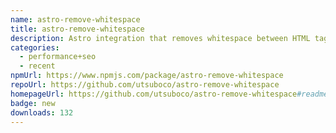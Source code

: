 ```yaml
---
name: astro-remove-whitespace
title: astro-remove-whitespace
description: Astro integration that removes whitespace between HTML tags in build output
categories:
  - performance+seo
  - recent
npmUrl: https://www.npmjs.com/package/astro-remove-whitespace
repoUrl: https://github.com/utsuboco/astro-remove-whitespace
homepageUrl: https://github.com/utsuboco/astro-remove-whitespace#readme
badge: new
downloads: 132
---
```

